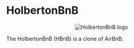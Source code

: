 # HolbertonBnB

<p align="center">
  <img src="https://github.com/bdbaraban/AirBnB_clone/blob/master/hbnb_logo.png" alt="HolbertonBnB logo">
</p>

The HolbertonBnB (HBnB) is a clone of AirBnB.

